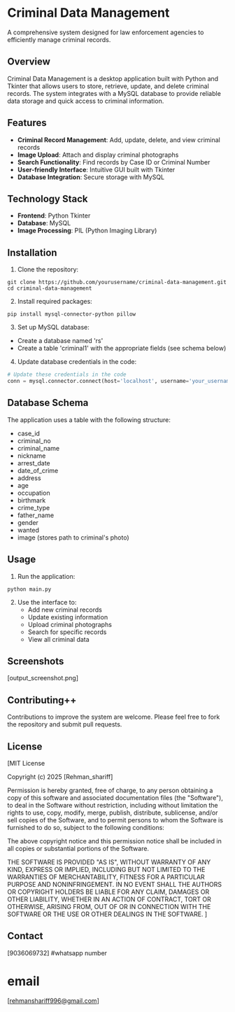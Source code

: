 # Criminal Data Management

A comprehensive system designed for law enforcement agencies to efficiently manage criminal records.

## Overview

Criminal Data Management is a desktop application built with Python and Tkinter that allows users to store, retrieve, update, and delete criminal records. The system integrates with a MySQL database to provide reliable data storage and quick access to criminal information.

## Features

- **Criminal Record Management**: Add, update, delete, and view criminal records
- **Image Upload**: Attach and display criminal photographs
- **Search Functionality**: Find records by Case ID or Criminal Number
- **User-friendly Interface**: Intuitive GUI built with Tkinter
- **Database Integration**: Secure storage with MySQL

## Technology Stack

- **Frontend**: Python Tkinter
- **Database**: MySQL
- **Image Processing**: PIL (Python Imaging Library)

## Installation

1. Clone the repository:
```
git clone https://github.com/yourusername/criminal-data-management.git
cd criminal-data-management
```

2. Install required packages:
```
pip install mysql-connector-python pillow
```

3. Set up MySQL database:
- Create a database named 'rs'
- Create a table 'criminal1' with the appropriate fields (see schema below)

4. Update database credentials in the code:
```python
# Update these credentials in the code
conn = mysql.connector.connect(host='localhost', username='your_username', password='your_password', database='rs')
```

## Database Schema

The application uses a table with the following structure:
- case_id
- criminal_no
- criminal_name
- nickname
- arrest_date
- date_of_crime
- address
- age
- occupation
- birthmark
- crime_type
- father_name
- gender
- wanted
- image (stores path to criminal's photo)

## Usage

1. Run the application:
```
python main.py
```

2. Use the interface to:
   - Add new criminal records
   - Update existing information
   - Upload criminal photographs
   - Search for specific records
   - View all criminal data

## Screenshots

[output_screenshot.png]

## Contributing++

Contributions to improve the system are welcome. Please feel free to fork the repository and submit pull requests.

## License

[MIT License

Copyright (c) 2025 [Rehman_shariff]

Permission is hereby granted, free of charge, to any person obtaining a copy
of this software and associated documentation files (the "Software"), to deal
in the Software without restriction, including without limitation the rights
to use, copy, modify, merge, publish, distribute, sublicense, and/or sell
copies of the Software, and to permit persons to whom the Software is
furnished to do so, subject to the following conditions:

The above copyright notice and this permission notice shall be included in all
copies or substantial portions of the Software.

THE SOFTWARE IS PROVIDED "AS IS", WITHOUT WARRANTY OF ANY KIND, EXPRESS OR
IMPLIED, INCLUDING BUT NOT LIMITED TO THE WARRANTIES OF MERCHANTABILITY,
FITNESS FOR A PARTICULAR PURPOSE AND NONINFRINGEMENT. IN NO EVENT SHALL THE
AUTHORS OR COPYRIGHT HOLDERS BE LIABLE FOR ANY CLAIM, DAMAGES OR OTHER
LIABILITY, WHETHER IN AN ACTION OF CONTRACT, TORT OR OTHERWISE, ARISING FROM,
OUT OF OR IN CONNECTION WITH THE SOFTWARE OR THE USE OR OTHER DEALINGS IN THE
SOFTWARE.
]

## Contact

[9036069732] #whatsapp number

# email 

[rehmanshariff996@gmail.com]
